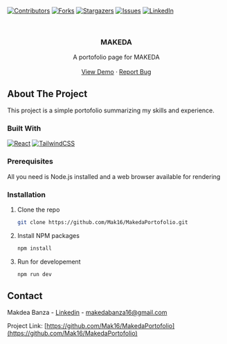 [![Contributors][contributors-shield]][contributors-url]
[![Forks][forks-shield]][forks-url]
[![Stargazers][stars-shield]][stars-url]
[![Issues][issues-shield]][issues-url]
[![LinkedIn][linkedin-shield]][linkedin-url]

<!-- PROJECT LOGO -->
<br />
<div align="center">
  <!-- <a href="https://github.com/Mak16/MakedaPortofolio">
    <img src="https://mak16.github.io/LYMM/assets/logo-4dplT6iu.png" alt="Logo" width="80" height="80">
  </a> -->

<h3 align="center">MAKEDA</h3>

  <p align="center">
     A portofolio page for MAKEDA
    <br />
    <br />
    <a href="https://makportofolio.netlify.app/">View Demo</a>
    ·
    <a href="https://github.com/Mak16/MakedaPortofolio/issues">Report Bug</a>
  </p>
</div>

<!-- ABOUT THE PROJECT -->

## About The Project

This project is a simple portofolio summarizing my skills and experience.

### Built With

[![React][React.js]][React-url]
[![TailwindCSS][TailwindCSS]][Tailwindcss-url]

### Prerequisites

All you need is Node.js installed and a web browser available for rendering

### Installation

1. Clone the repo
   ```sh
   git clone https://github.com/Mak16/MakedaPortofolio.git
   ```
2. Install NPM packages
   ```sh
   npm install
   ```
3. Run for developement
   ```sh
   npm run dev
   ```

<!-- CONTACT -->

## Contact

Makdea Banza - [Linkedin](https://www.linkedin.com/in/makeda-banza-ba33b9248/) -
makedabanza16@gmail.com

Project Link: [https://github.com/Mak16/MakedaPortofolio](https://github.com/Mak16/MakedaPortofolio)

<!-- MARKDOWN LINKS & IMAGES -->
<!-- https://www.markdownguide.org/basic-syntax/#reference-style-links -->

[contributors-shield]: https://img.shields.io/github/contributors/mak16/MakedaPortofolio.svg?style=for-the-badge
[contributors-url]: https://github.com/Mak16/MakedaPortofolio/graphs/contributors
[forks-shield]: https://img.shields.io/github/forks/mak16/MakedaPortofolio.svg?style=for-the-badge
[forks-url]: https://github.com/Mak16/MakedaPortofolio/network/members
[stars-shield]: https://img.shields.io/github/stars/mak16/MakedaPortofolio.svg?style=for-the-badge
[stars-url]: https://github.com/Mak16/MakedaPortofolio/stargazers
[issues-shield]: https://img.shields.io/github/issues/mak16/MakedaPortofolio.svg?style=for-the-badge
[issues-url]: https://github.com/github_username/repo_name/issues
[license-shield]: https://img.shields.io/github/license/github_username/repo_name.svg?style=for-the-badge
[license-url]: https://github.com/github_username/repo_name/blob/master/LICENSE.txt
[linkedin-shield]: https://img.shields.io/badge/-LinkedIn-black.svg?style=for-the-badge&logo=linkedin&colorB=555
[linkedin-url]: https://www.linkedin.com/in/makeda-banza-ba33b9248
[product-screenshot]: images/screenshot.png
[Next.js]: https://img.shields.io/badge/next.js-000000?style=for-the-badge&logo=nextdotjs&logoColor=white
[Next-url]: https://nextjs.org/
[React.js]: https://img.shields.io/badge/React-20232A?style=for-the-badge&logo=react&logoColor=61DAFB
[React-url]: https://reactjs.org/
[TailwindCSS]: https://img.shields.io/badge/Tailwind_CSS-blueviolet.svg?style=for-the-badge&logo=tailwind-css
[Tailwindcss-url]: https://tailwindcss.com/
[Vite]: https://img.shields.io/badge/Vite-646CFF.svg?style=for-the-badge&logo=vite
[vite-url]: https://vitejs.dev/
[Vue.js]: https://img.shields.io/badge/Vue.js-35495E?style=for-the-badge&logo=vuedotjs&logoColor=4FC08D
[Vue-url]: https://vuejs.org/
[Angular.io]: https://img.shields.io/badge/Angular-DD0031?style=for-the-badge&logo=angular&logoColor=white
[Angular-url]: https://angular.io/
[Svelte.dev]: https://img.shields.io/badge/Svelte-4A4A55?style=for-the-badge&logo=svelte&logoColor=FF3E00
[Svelte-url]: https://svelte.dev/
[Laravel.com]: https://img.shields.io/badge/Laravel-FF2D20?style=for-the-badge&logo=laravel&logoColor=white
[Laravel-url]: https://laravel.com
[Bootstrap.com]: https://img.shields.io/badge/Bootstrap-563D7C?style=for-the-badge&logo=bootstrap&logoColor=white
[Bootstrap-url]: https://getbootstrap.com
[JQuery.com]: https://img.shields.io/badge/jQuery-0769AD?style=for-the-badge&logo=jquery&logoColor=white
[JQuery-url]: https://jquery.com

